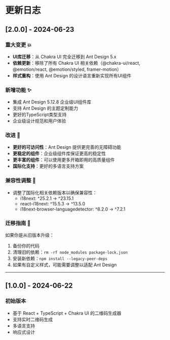 # 更新日志

## [2.0.0] - 2024-06-23

### 重大变更 💥
- **UI库迁移**：从 Chakra UI 完全迁移到 Ant Design 5.x
- **依赖更新**：移除了所有 Chakra UI 相关依赖（@chakra-ui/react, @emotion/react, @emotion/styled, framer-motion）
- **样式重构**：使用 Ant Design 的设计语言重新实现所有UI组件

### 新增功能 ✨
- 集成 Ant Design 5.12.8 企业级UI组件库
- 支持 Ant Design 的主题定制能力
- 更好的TypeScript类型支持
- 企业级设计规范和用户体验

### 改进 🚀
- **更好的可访问性**：Ant Design 提供更完善的无障碍功能
- **更稳定的组件**：企业级组件库保证更高的稳定性
- **更丰富的组件**：可以使用更多开箱即用的高质量组件
- **国际化支持**：更好的多语言支持方案

### 兼容性调整 🔧
- 调整了国际化相关依赖版本以确保兼容性：
  - i18next: ^25.2.1 → ^23.15.1
  - react-i18next: ^15.5.3 → ^13.5.0
  - i18next-browser-languagedetector: ^8.2.0 → ^7.2.1

### 迁移指南 📖
如果你是从旧版本升级：
1. 备份你的代码
2. 清理旧的依赖：`rm -rf node_modules package-lock.json`
3. 安装新依赖：`npm install --legacy-peer-deps`
4. 如果有自定义样式，可能需要调整以适配 Ant Design

---

## [1.0.0] - 2024-06-22

### 初始版本
- 基于 React + TypeScript + Chakra UI 的二维码生成器
- 支持实时二维码生成
- 多语言支持
- 响应式设计 